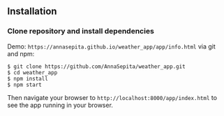 ## Installation

### Clone repository and install dependencies
Demo: ` https://annasepita.github.io/weather_app/app/info.html `
via git and npm:

```
$ git clone https://github.com/AnnaSepita/weather_app.git
$ cd weather_app
$ npm install
$ npm start
```
Then navigate your browser to `http://localhost:8000/app/index.html` to see the app running in
your browser.
